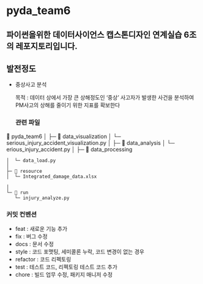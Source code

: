 # pyda_team6 

## 파이썬을위한 데이터사이언스 캡스톤디자인 연계실습 6조의 레포지토리입니다.
## 발전정도 
- 중상사고 분석
    
    목적 :  데이터 상에서 가장 큰 상해정도인 ‘중상’ 사고자가 발생한 사건을 분석하여 PM사고의 상해를 줄이기 위한 지표를 확보한다
    ### 관련 파일 
📂 pyda_team6 
    │
    ├─ 📂 data_visualization
    │  └─ serious_injury_accident_visualization.py
    │
    ├─ 📂 data_analysis
    │  └─ erious_injury_accident.py 
    │
    ├─ 📂 data_processing 
    
    │  └─ data_load.py
    │
    ├─ 📂 resource 
    │  └─ Integrated_damage_data.xlsx
    
    │
    └─ 📂 run
       └─ injury_analyze.py
### 커밋 컨벤션

- feat : 새로운 기능 추가
- fix : 버그 수정
- docs : 문서 수정
- style : 코드 포맷팅, 세미콜론 누락, 코드 변경이 없는 경우
- refactor : 코드 리펙토링
- test : 테스트 코드, 리펙토링 테스트 코드 추가
- chore : 빌드 업무 수정, 패키지 매니저 수정


